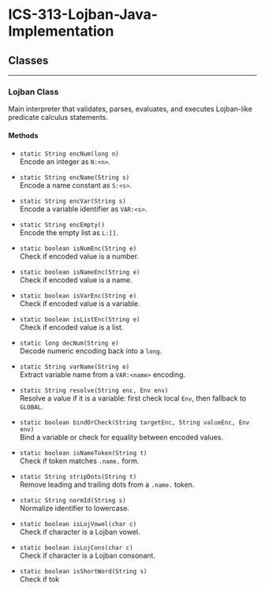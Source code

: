 # ICS-313-Lojban-Java-Implementation

## Classes

---

### **Lojban Class**
Main interpreter that validates, parses, evaluates, and executes Lojban-like predicate calculus statements.

#### **Methods**

- `static String encNum(long n)`  
  Encode an integer as `N:<n>`.

- `static String encName(String s)`  
  Encode a name constant as `S:<s>`.

- `static String encVar(String s)`  
  Encode a variable identifier as `VAR:<s>`.

- `static String encEmpty()`  
  Encode the empty list as `L:[]`.

- `static boolean isNumEnc(String e)`  
  Check if encoded value is a number.

- `static boolean isNameEnc(String e)`  
  Check if encoded value is a name.

- `static boolean isVarEnc(String e)`  
  Check if encoded value is a variable.

- `static boolean isListEnc(String e)`  
  Check if encoded value is a list.

- `static long decNum(String e)`  
  Decode numeric encoding back into a `long`.

- `static String varName(String e)`  
  Extract variable name from a `VAR:<name>` encoding.

- `static String resolve(String enc, Env env)`  
  Resolve a value if it is a variable: first check local `Env`, then fallback to `GLOBAL`.

- `static boolean bindOrCheck(String targetEnc, String valueEnc, Env env)`  
  Bind a variable or check for equality between encoded values.

- `static boolean isNameToken(String t)`  
  Check if token matches `.name.` form.

- `static String stripDots(String t)`  
  Remove leading and trailing dots from a `.name.` token.

- `static String normId(String s)`  
  Normalize identifier to lowercase.

- `static boolean isLojVowel(char c)`  
  Check if character is a Lojban vowel.

- `static boolean isLojCons(char c)`  
  Check if character is a Lojban consonant.

- `static boolean isShortWord(String s)`  
  Check if tok
